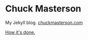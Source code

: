 # Chuck Masterson

My Jekyll blog. [chuckmasterson.com](http://www.chuckmasterson.com)

[How it's done.](http://www.chuckmasterson.com/blog/2017/03/27/1-changing-my-blog-to-jekyll-how-i-did-it)
